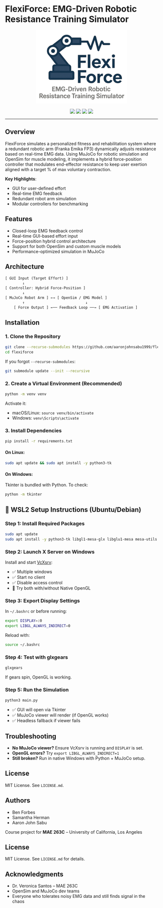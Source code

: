 # FlexiForce: EMG-Driven Robotic Resistance Training Simulator

<p align="center">
  <img src="flexiforce-logo.png" alt="FlexiForce Logo" width="300"/>
</p>

<p align="center">
  <img src="https://img.shields.io/badge/Python-3.10-blue?logo=python"/>
  <img src="https://img.shields.io/badge/code%20style-black-000000.svg?style=flat&logo=python"/>
  <img src="https://img.shields.io/badge/MuJoCo-enabled-orange?logo=robotframework"/>
  <img src="https://img.shields.io/badge/OpenSim-integrated-lightgrey?logo=opensourceinitiative"/>
</p>

---

## Overview

FlexiForce simulates a personalized fitness and rehabilitation system where a redundant robotic arm (Franka Emika FP3) dynamically adjusts resistance based on real-time EMG data. Using MuJoCo for robotic simulation and OpenSim for muscle modeling, it implements a hybrid force-position controller that modulates end-effector resistance to keep user exertion aligned with a target % of max voluntary contraction.

**Key Highlights**:
- GUI for user-defined effort
- Real-time EMG feedback
- Redundant robot arm simulation
- Modular controllers for benchmarking

## Features

- Closed-loop EMG feedback control
- Real-time GUI-based effort input
- Force-position hybrid control architecture
- Support for both OpenSim and custom muscle models
- Performance-optimized simulation in MuJoCo

## Architecture

```
[ GUI Input (Target Effort) ] 
        ↓ 
[ Controller: Hybrid Force-Position ]
        ↓
[ MuJoCo Robot Arm ] ←→ [ OpenSim / EMG Model ]
        ↑                            ↓
    [ Force Output ] ←── Feedback Loop ──→ [ EMG Activation ]
```

## Installation

### 1. Clone the Repository

```bash
git clone --recurse-submodules https://github.com/aaronjohnsabu1999/flexiforce.git
cd flexiforce
```

If you forgot `--recurse-submodules`:
```bash
git submodule update --init --recursive
```

### 2. Create a Virtual Environment (Recommended)

```bash
python -m venv venv
```

Activate it:
- macOS/Linux: `source venv/bin/activate`
- Windows: `venv\Scripts\activate`

### 3. Install Dependencies

```bash
pip install -r requirements.txt
```

#### On Linux:
```bash
sudo apt update && sudo apt install -y python3-tk
```

#### On Windows:
Tkinter is bundled with Python. To check:
```bash
python -m tkinter
```

## 🐧 WSL2 Setup Instructions (Ubuntu/Debian)

### Step 1: Install Required Packages

```bash
sudo apt update
sudo apt install -y python3-tk libgl1-mesa-glx libglu1-mesa mesa-utils
```

### Step 2: Launch X Server on Windows

Install and start [VcXsrv](https://sourceforge.net/projects/vcxsrv/):

- ✅ Multiple windows
- ✅ Start no client
- ✅ Disable access control
- 🔁 Try both with/without Native OpenGL

### Step 3: Export Display Settings

In `~/.bashrc` or before running:
```bash
export DISPLAY=:0
export LIBGL_ALWAYS_INDIRECT=0
```
Reload with:
```bash
source ~/.bashrc
```

### Step 4: Test with glxgears

```bash
glxgears
```

If gears spin, OpenGL is working.

### Step 5: Run the Simulation

```bash
python3 main.py
```

- ✅ GUI will open via Tkinter
- ✅ MuJoCo viewer will render (if OpenGL works)
- ✅ Headless fallback if viewer fails

## Troubleshooting

- **No MuJoCo viewer?** Ensure VcXsrv is running and `DISPLAY` is set.
- **OpenGL errors?** Try `export LIBGL_ALWAYS_INDIRECT=1`
- **Still broken?** Run in native Windows with Python + MuJoCo setup.

## License

MIT License. See `LICENSE.md`.

## Authors

- Ben Forbes  
- Samantha Herman  
- Aaron John Sabu  

Course project for **MAE 263C** – University of California, Los Angeles

## License

MIT License. See `LICENSE.md` for details.

## Acknowledgments

- Dr. Veronica Santos – MAE 263C
- OpenSim and MuJoCo dev teams
- Everyone who tolerates noisy EMG data and still finds signal in the chaos
